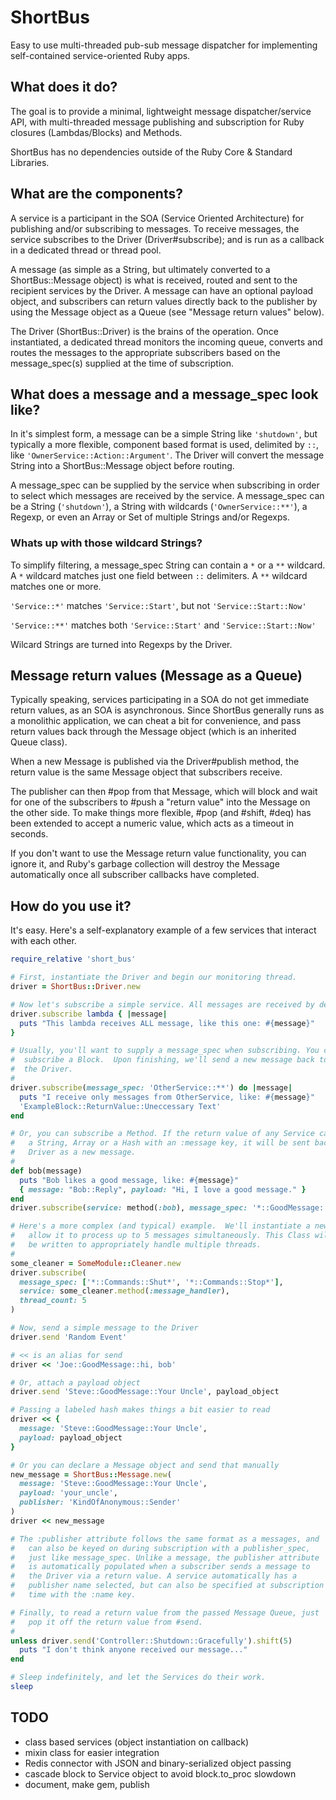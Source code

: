# ShortBus
Easy to use multi-threaded pub-sub message dispatcher for implementing self-contained service-oriented Ruby apps.

## What does it do?
The goal is to provide a minimal, lightweight message dispatcher/service API, with multi-threaded message publishing and subscription for Ruby closures (Lambdas/Blocks) and Methods.

ShortBus has no dependencies outside of the Ruby Core & Standard Libraries.

## What are the components?
A service is a participant in the SOA (Service Oriented Architecture) for publishing and/or subscribing to messages. To receive messages, the service subscribes to the Driver (Driver#subscribe); and is run as a callback in a dedicated thread or thread pool.

A message (as simple as a String, but ultimately converted to a ShortBus::Message object) is what is received, routed and sent to the recipient services by the Driver. A message can have an optional payload object, and subscribers can return values directly back to the publisher by using the Message object as a Queue (see "Message return values" below).

The Driver (ShortBus::Driver) is the brains of the operation. Once instantiated, a dedicated thread monitors the incoming queue, converts and routes the messages to the appropriate subscribers based on the message\_spec(s) supplied at the time of subscription.

## What does a message and a message\_spec look like?
In it's simplest form, a message can be a simple String like `'shutdown'`, but typically a more flexible, component based format is used, delimited by `::`, like `'OwnerService::Action::Argument'`.  The Driver will convert the message String into a ShortBus::Message object before routing.

A message\_spec can be supplied by the service when subscribing in order to select which messages are received by the service. A message\_spec can be a String (`'shutdown'`), a String with wildcards (`'OwnerService::**'`), a Regexp, or even an Array or Set of multiple Strings and/or Regexps.

### Whats up with those wildcard Strings?
To simplify filtering, a message\_spec String can contain a `*` or a `**` wildcard. A `*` wildcard matches just one field between `::` delimiters. A `**` wildcard matches one or more.

`'Service::*'` matches `'Service::Start'`, but not `'Service::Start::Now'`

`'Service::**'` matches both `'Service::Start'` and `'Service::Start::Now'`

Wilcard Strings are turned into Regexps by the Driver.

## Message return values (Message as a Queue)
Typically speaking, services participating in a SOA do not get immediate return values, as an SOA is asynchronous. Since ShortBus generally runs as a monolithic application, we can cheat a bit for convenience, and pass return values back through the Message object (which is an inherited Queue class).

When a new Message is published via the Driver#publish method, the return value is the same Message object that subscribers receive.

The publisher can then #pop from that Message, which will block and wait for one of the subscribers to #push a "return value" into the Message on the other side. To make things more flexible, #pop (and #shift, #deq) has been extended to accept a numeric value, which acts as a timeout in seconds.

If you don't want to use the Message return value functionality, you can ignore it, and Ruby's garbage collection will destroy the Message automatically once all subscriber callbacks have completed.

## How do you use it?
It's easy. Here's a self-explanatory example of a few services that interact with each other.

```ruby
require_relative 'short_bus'

# First, instantiate the Driver and begin our monitoring thread.
driver = ShortBus::Driver.new

# Now let's subscribe a simple service. All messages are received by default.
driver.subscribe lambda { |message|
  puts "This lambda receives ALL message, like this one: #{message}"
}

# Usually, you'll want to supply a message_spec when subscribing. You can also
#  subscribe a Block.  Upon finishing, we'll send a new message back to
#  the Driver.
#
driver.subscribe(message_spec: 'OtherService::**') do |message|
  puts "I receive only messages from OtherService, like: #{message}"
  'ExampleBlock::ReturnValue::Uneccessary Text'
end

# Or, you can subscribe a Method. If the return value of any Service callback is
#   a String, Array or a Hash with an :message key, it will be sent back to the
#   Driver as a new message.
#
def bob(message)
  puts "Bob likes a good message, like: #{message}"
  { message: "Bob::Reply", payload: "Hi, I love a good message." }
end
driver.subscribe(service: method(:bob), message_spec: '*::GoodMessage::**')

# Here's a more complex (and typical) example.  We'll instantiate a new object
#   allow it to process up to 5 messages simultaneously. This Class will need to
#   be written to appropriately handle multiple threads.
#
some_cleaner = SomeModule::Cleaner.new
driver.subscribe(
  message_spec: ['*::Commands::Shut*', '*::Commands::Stop*'],
  service: some_cleaner.method(:message_handler),
  thread_count: 5
)

# Now, send a simple message to the Driver
driver.send 'Random Event'

# << is an alias for send
driver << 'Joe::GoodMessage::hi, bob'

# Or, attach a payload object
driver.send 'Steve::GoodMessage::Your Uncle', payload_object

# Passing a labeled hash makes things a bit easier to read
driver << { 
  message: 'Steve::GoodMessage::Your Uncle',
  payload: payload_object
}

# Or you can declare a Message object and send that manually
new_message = ShortBus::Message.new(
  message: 'Steve::GoodMessage::Your Uncle',
  payload: 'your_uncle',
  publisher: 'KindOfAnonymous::Sender'
)
driver << new_message

# The :publisher attribute follows the same format as a messages, and
#   can also be keyed on during subscription with a publisher_spec,
#   just like message_spec. Unlike a message, the publisher attribute
#   is automatically populated when a subscriber sends a message to 
#   the Driver via a return value. A service automatically has a 
#   publisher name selected, but can also be specified at subscription
#   time with the :name key.

# Finally, to read a return value from the passed Message Queue, just
#   pop it off the return value from #send.
#
unless driver.send('Controller::Shutdown::Gracefully').shift(5)
  puts "I don't think anyone received our message..."
end

# Sleep indefinitely, and let the Services do their work.
sleep
```

## TODO
- class based services (object instantiation on callback)
- mixin class for easier integration
- Redis connector with JSON and binary-serialized object passing
- cascade block to Service object to avoid block.to\_proc slowdown
- document, make gem, publish
